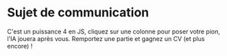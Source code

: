 # Sujet de communication

C'est un puissance 4 en JS, cliquez sur une colonne pour poser votre pion, l'IA jouera après vous. Remportez une partie et gagnez un CV (et plus encore) !
